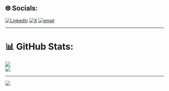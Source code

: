 ## 🌐 Socials:
[![LinkedIn](https://img.shields.io/badge/LinkedIn-%230077B5.svg?logo=linkedin&logoColor=white)](www.linkedin.com/in/piyush-choudhary-0x)
[![X](https://img.shields.io/badge/X-black.svg?logo=X&logoColor=white)](https://x.com/@Piyushj8i)
[![email](https://img.shields.io/badge/Email-D14836?logo=gmail&logoColor=white)](mailto:piyush.gag6513@gmail.com) 

---


# 📊 GitHub Stats:

![](https://nirzak-streak-stats.vercel.app/?user=piyushbijarania&theme=tokyonight&hide_border=false)<br/>
![](https://github-readme-stats.vercel.app/api/top-langs/?username=piyushbijarania&theme=tokyonight&hide_border=false&include_all_commits=true&count_private=true&layout=compact)

---
[![](https://visitcount.itsvg.in/api?id=piyushbijarania&icon=0&color=0)](https://visitcount.itsvg.in)
